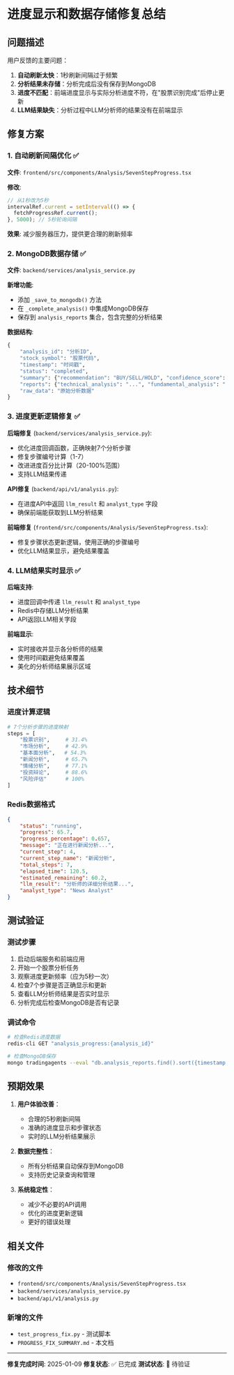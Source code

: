 # 进度显示和数据存储修复总结

## 问题描述

用户反馈的主要问题：
1. **自动刷新太快**：1秒刷新间隔过于频繁
2. **分析结果未存储**：分析完成后没有保存到MongoDB
3. **进度不匹配**：前端进度显示与实际分析进度不符，在"股票识别完成"后停止更新
4. **LLM结果缺失**：分析过程中LLM分析师的结果没有在前端显示

## 修复方案

### 1. 自动刷新间隔优化 ✅

**文件**: `frontend/src/components/Analysis/SevenStepProgress.tsx`

**修改**:
```typescript
// 从1秒改为5秒
intervalRef.current = setInterval(() => {
  fetchProgressRef.current();
}, 5000); // 5秒轮询间隔
```

**效果**: 减少服务器压力，提供更合理的刷新频率

### 2. MongoDB数据存储 ✅

**文件**: `backend/services/analysis_service.py`

**新增功能**:
- 添加 `_save_to_mongodb()` 方法
- 在 `_complete_analysis()` 中集成MongoDB保存
- 保存到 `analysis_reports` 集合，包含完整的分析结果

**数据结构**:
```python
{
    "analysis_id": "分析ID",
    "stock_symbol": "股票代码", 
    "timestamp": "时间戳",
    "status": "completed",
    "summary": {"recommendation": "BUY/SELL/HOLD", "confidence_score": 0.7},
    "reports": {"technical_analysis": "...", "fundamental_analysis": "..."},
    "raw_data": "原始分析数据"
}
```

### 3. 进度更新逻辑修复 ✅

**后端修复** (`backend/services/analysis_service.py`):
- 优化进度回调函数，正确映射7个分析步骤
- 修复步骤编号计算（1-7）
- 改进进度百分比计算（20-100%范围）
- 支持LLM结果传递

**API修复** (`backend/api/v1/analysis.py`):
- 在进度API中返回 `llm_result` 和 `analyst_type` 字段
- 确保前端能获取到LLM分析结果

**前端修复** (`frontend/src/components/Analysis/SevenStepProgress.tsx`):
- 修复步骤状态更新逻辑，使用正确的步骤编号
- 优化LLM结果显示，避免结果覆盖

### 4. LLM结果实时显示 ✅

**后端支持**:
- 进度回调中传递 `llm_result` 和 `analyst_type`
- Redis中存储LLM分析结果
- API返回LLM相关字段

**前端显示**:
- 实时接收并显示各分析师的结果
- 使用时间戳避免结果覆盖
- 美化的分析师结果展示区域

## 技术细节

### 进度计算逻辑

```python
# 7个分析步骤的进度映射
steps = [
    "股票识别",     # 31.4%
    "市场分析",     # 42.9%  
    "基本面分析",   # 54.3%
    "新闻分析",     # 65.7%
    "情绪分析",     # 77.1%
    "投资辩论",     # 88.6%
    "风险评估"      # 100%
]
```

### Redis数据格式

```json
{
    "status": "running",
    "progress": 65.7,
    "progress_percentage": 0.657,
    "message": "正在进行新闻分析...",
    "current_step": 4,
    "current_step_name": "新闻分析",
    "total_steps": 7,
    "elapsed_time": 120.5,
    "estimated_remaining": 60.2,
    "llm_result": "分析师的详细分析结果...",
    "analyst_type": "News Analyst"
}
```

## 测试验证

### 测试步骤
1. 启动后端服务和前端应用
2. 开始一个股票分析任务
3. 观察进度更新频率（应为5秒一次）
4. 检查7个步骤是否正确显示和更新
5. 查看LLM分析师结果是否实时显示
6. 分析完成后检查MongoDB是否有记录

### 调试命令
```bash
# 检查Redis进度数据
redis-cli GET "analysis_progress:{analysis_id}"

# 检查MongoDB保存
mongo tradingagents --eval "db.analysis_reports.find().sort({timestamp: -1}).limit(5)"
```

## 预期效果

1. **用户体验改善**：
   - 合理的5秒刷新间隔
   - 准确的进度显示和步骤状态
   - 实时的LLM分析结果展示

2. **数据完整性**：
   - 所有分析结果自动保存到MongoDB
   - 支持历史记录查询和管理

3. **系统稳定性**：
   - 减少不必要的API调用
   - 优化的进度更新逻辑
   - 更好的错误处理

## 相关文件

### 修改的文件
- `frontend/src/components/Analysis/SevenStepProgress.tsx`
- `backend/services/analysis_service.py`
- `backend/api/v1/analysis.py`

### 新增的文件
- `test_progress_fix.py` - 测试脚本
- `PROGRESS_FIX_SUMMARY.md` - 本文档

---

**修复完成时间**: 2025-01-09
**修复状态**: ✅ 已完成
**测试状态**: 🧪 待验证